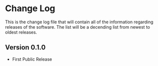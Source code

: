 ﻿# Change Log

This is the change log file that will contain all of the information regarding
releases of the software. The list will be a decending list from newest to oldest releases.

## Version 0.1.0
- First Public Release